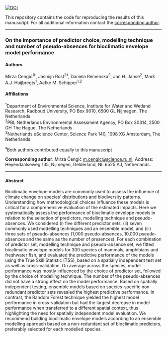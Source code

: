 [![DOI](https://zenodo.org/badge/224827073.svg)](https://zenodo.org/badge/latestdoi/224827073)

This repository contains the code for reproducing the results of this manuscript. For all additional information contact the [corresponding author](mirzaceng@gmail.com).

---

### On the importance of predictor choice, modelling technique and number of pseudo-absences for bioclimatic envelope model performance

#### Authors
Mirza Čengić<sup>1‡</sup>, Jasmijn Rost<sup>2‡</sup>, Daniela Remenska<sup>3</sup>, Jan H. Janse<sup>2</sup>, Mark A.J. Huijbregts<sup>1</sup>, Aafke M. Schipper<sup>1,2</sup>

#### Affiliations
<sup>1</sup>Department of Environmental Science, Institute for Water and Wetland Research, Radboud University, PO Box 9010, 6500
GL Nijmegen, The Netherlands  
<sup>2</sup>PBL Netherlands Environmental Assessment Agency, PO Box 30314, 2500 GH The Hague, The Netherlands  
<sup>3</sup>Netherlands eScience Center, Science Park 140, 1098 XG Amsterdam, The Netherlands    

<sup>‡</sup>Both authors contributed equally to this manuscript

**Corresponding author**: Mirza Čengić [m.cengic@science.ru.nl](m.cengic@science.ru.nl); Address: Heyendaalseweg 135, Nijmegen, Gelderland, NL 6525 AJ, Netherlands.  

---

#### Abstract  

Bioclimatic envelope models are commonly used to assess the influence of climate change on species’ distributions and biodiversity patterns. Understanding how methodological choices influence these models is critical for a comprehensive evaluation of the estimated impacts. Here we systematically assess the performance of bioclimatic envelope models in relation to the selection of predictors, modelling technique and pseudo-absences. We considered (i) five different predictor sets, (ii) seven commonly used modelling techniques and an ensemble model, and (iii) three sets of pseudo-absences (1,000 pseudo-absences, 10,000 pseudo-absences and the same as the number of presences). For each combination of predictor set, modelling technique and pseudo-absence set, we fitted bioclimatic envelope models for 300 species of mammals, amphibians and freshwater fish, and evaluated the predictive performance of the models using the True Skill Statistic (TSS), based on a spatially independent test set as well as cross-validation. On average across the species, model performance was mostly influenced by the choice of predictor set, followed by the choice of modelling technique. The number of the pseudo-absences did not have a strong effect on the model performance. Based on spatially independent testing, ensemble models based on species-specific non-redundant predictor sets revealed the highest predictive performance. In contrast, the Random Forest technique yielded the highest model performance in cross-validation but had the largest decrease in model performance when transferred to a different spatial context, thus highlighting the need for spatially independent model evaluation. We recommend building bioclimatic envelope models according to an ensemble modelling approach based on a non-redundant set of bioclimatic predictors, preferably selected for each modelled species.
